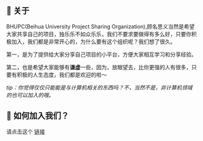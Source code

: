 ## 🍭 关于
BHUPC(Beihua University Project Sharing Organization),顾名思义当然是希望大家共享自己的项目，独乐乐不如众乐乐，我们不要求要做得有多么好，只要你积极加入，我们都是非常开心的，为什么要有这个组织呢？我们想了很久。

第一，是为了提供给大家分享自己项目的小平台，方便大家相互学习和分享经验。

第二，也是希望大家能够有**谦虚**一些，因为，放眼望去，比你更强的人有很多，只要有积极的人生态度，我们都是欢迎的啦～

*tip：你觉得仅仅只能能是与计算机相关的东西吗？不，当然不是，非计算机领域的也可以加入的哦。*

## 🍹 如何加入我们？
请点击这个 [链接](https://github.com/BHUPC90/.github/issues/new/choose)

